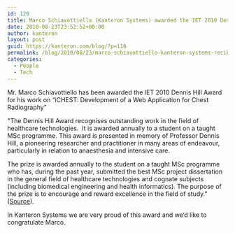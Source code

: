 ```yaml
---
id: 120
title: Marco Schiavottiello (Kanteron Systems) awarded the IET 2010 Dennis Hill Award
date: 2010-08-23T23:52:52+00:00
author: kanteron
layout: post
guid: https://kanteron.com/blog/?p=116
permalink: /blog/2010/08/23/marco-schiavottiello-kanteron-systems-recibe-el-premio-dennis-hill-2010/
categories:
  - People
  - Tech
---
```

Mr. Marco Schiavottiello has been awarded the IET 2010 Dennis Hill Award for his work on “iCHEST: Development of a Web Application for Chest Radiography”

"The Dennis Hill Award recognises outstanding work in the field of healthcare technologies.  It is awarded annually to a student on a taught MSc programme. This award is presented in memory of Professor Dennis Hill, a pioneering researcher and practitioner in many areas of endeavour, particularly in relation to anaesthesia and intensive care.

The prize is awarded annually to the student on a taught MSc programme who has, during the past year, submitted the best MSc project dissertation in the general field of healthcare technologies and cognate subjects (including biomedical engineering and health informatics). The purpose of the prize is to encourage and reward excellence in the field of study." (<a title="https://www.theiet.org/about/scholarships-awards/achievement/hill-what.cfm" href="https://www.theiet.org/about/scholarships-awards/achievement/hill-what.cfm" target="_blank">Source</a>).

In Kanteron Systems we are very proud of this award and we‘d like to congratulate Marco.